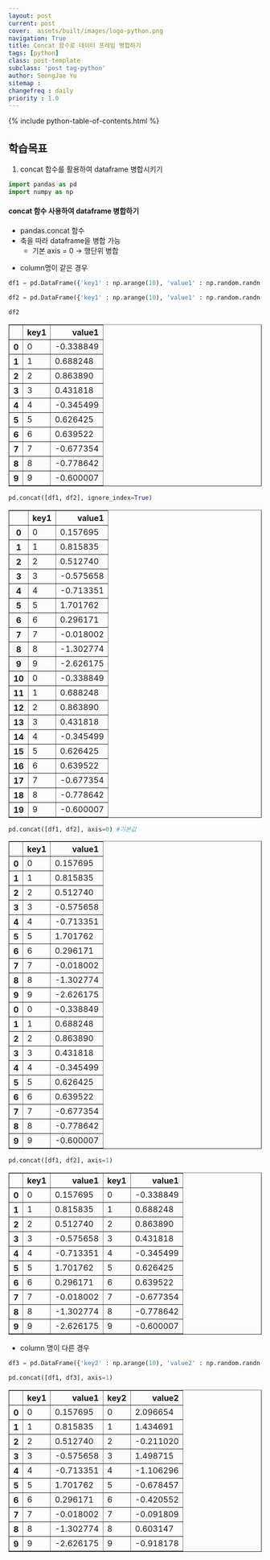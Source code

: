 ```yaml
---
layout: post
current: post
cover:  assets/built/images/logo-python.png
navigation: True
title: Concat 함수로 데이터 프레임 병합하기 
tags: [python]  
class: post-template
subclass: 'post tag-python'
author: SeongJae Yu
sitemap :
changefreq : daily
priority : 1.0
---
```

{% include python-table-of-contents.html %}


## 학습목표
1. concat 함수를 활용하여 dataframe 병합시키기


```python
import pandas as pd
import numpy as np
```

#### concat 함수 사용하여 dataframe 병합하기
- pandas.concat 함수
- 축을 따라 dataframe을 병합 가능
    - 기본 axis = 0 -> 행단위 병합

* column명이 같은 경우


```python
df1 = pd.DataFrame({'key1' : np.arange(10), 'value1' : np.random.randn(10)})
```


```python
df2 = pd.DataFrame({'key1' : np.arange(10), 'value1' : np.random.randn(10)})
```


```python
df2
```




<div>
<style scoped>
    .dataframe tbody tr th:only-of-type {
        vertical-align: middle;
    }

    .dataframe tbody tr th {
        vertical-align: top;
    }

    .dataframe thead th {
        text-align: right;
    }
</style>
<table border="1" class="dataframe">
  <thead>
    <tr style="text-align: right;">
      <th></th>
      <th>key1</th>
      <th>value1</th>
    </tr>
  </thead>
  <tbody>
    <tr>
      <th>0</th>
      <td>0</td>
      <td>-0.338849</td>
    </tr>
    <tr>
      <th>1</th>
      <td>1</td>
      <td>0.688248</td>
    </tr>
    <tr>
      <th>2</th>
      <td>2</td>
      <td>0.863890</td>
    </tr>
    <tr>
      <th>3</th>
      <td>3</td>
      <td>0.431818</td>
    </tr>
    <tr>
      <th>4</th>
      <td>4</td>
      <td>-0.345499</td>
    </tr>
    <tr>
      <th>5</th>
      <td>5</td>
      <td>0.626425</td>
    </tr>
    <tr>
      <th>6</th>
      <td>6</td>
      <td>0.639522</td>
    </tr>
    <tr>
      <th>7</th>
      <td>7</td>
      <td>-0.677354</td>
    </tr>
    <tr>
      <th>8</th>
      <td>8</td>
      <td>-0.778642</td>
    </tr>
    <tr>
      <th>9</th>
      <td>9</td>
      <td>-0.600007</td>
    </tr>
  </tbody>
</table>
</div>




```python
pd.concat([df1, df2], ignore_index=True)
```




<div>
<style scoped>
    .dataframe tbody tr th:only-of-type {
        vertical-align: middle;
    }

    .dataframe tbody tr th {
        vertical-align: top;
    }

    .dataframe thead th {
        text-align: right;
    }
</style>
<table border="1" class="dataframe">
  <thead>
    <tr style="text-align: right;">
      <th></th>
      <th>key1</th>
      <th>value1</th>
    </tr>
  </thead>
  <tbody>
    <tr>
      <th>0</th>
      <td>0</td>
      <td>0.157695</td>
    </tr>
    <tr>
      <th>1</th>
      <td>1</td>
      <td>0.815835</td>
    </tr>
    <tr>
      <th>2</th>
      <td>2</td>
      <td>0.512740</td>
    </tr>
    <tr>
      <th>3</th>
      <td>3</td>
      <td>-0.575658</td>
    </tr>
    <tr>
      <th>4</th>
      <td>4</td>
      <td>-0.713351</td>
    </tr>
    <tr>
      <th>5</th>
      <td>5</td>
      <td>1.701762</td>
    </tr>
    <tr>
      <th>6</th>
      <td>6</td>
      <td>0.296171</td>
    </tr>
    <tr>
      <th>7</th>
      <td>7</td>
      <td>-0.018002</td>
    </tr>
    <tr>
      <th>8</th>
      <td>8</td>
      <td>-1.302774</td>
    </tr>
    <tr>
      <th>9</th>
      <td>9</td>
      <td>-2.626175</td>
    </tr>
    <tr>
      <th>10</th>
      <td>0</td>
      <td>-0.338849</td>
    </tr>
    <tr>
      <th>11</th>
      <td>1</td>
      <td>0.688248</td>
    </tr>
    <tr>
      <th>12</th>
      <td>2</td>
      <td>0.863890</td>
    </tr>
    <tr>
      <th>13</th>
      <td>3</td>
      <td>0.431818</td>
    </tr>
    <tr>
      <th>14</th>
      <td>4</td>
      <td>-0.345499</td>
    </tr>
    <tr>
      <th>15</th>
      <td>5</td>
      <td>0.626425</td>
    </tr>
    <tr>
      <th>16</th>
      <td>6</td>
      <td>0.639522</td>
    </tr>
    <tr>
      <th>17</th>
      <td>7</td>
      <td>-0.677354</td>
    </tr>
    <tr>
      <th>18</th>
      <td>8</td>
      <td>-0.778642</td>
    </tr>
    <tr>
      <th>19</th>
      <td>9</td>
      <td>-0.600007</td>
    </tr>
  </tbody>
</table>
</div>




```python
pd.concat([df1, df2], axis=0) #기본값
```




<div>
<style scoped>
    .dataframe tbody tr th:only-of-type {
        vertical-align: middle;
    }

    .dataframe tbody tr th {
        vertical-align: top;
    }

    .dataframe thead th {
        text-align: right;
    }
</style>
<table border="1" class="dataframe">
  <thead>
    <tr style="text-align: right;">
      <th></th>
      <th>key1</th>
      <th>value1</th>
    </tr>
  </thead>
  <tbody>
    <tr>
      <th>0</th>
      <td>0</td>
      <td>0.157695</td>
    </tr>
    <tr>
      <th>1</th>
      <td>1</td>
      <td>0.815835</td>
    </tr>
    <tr>
      <th>2</th>
      <td>2</td>
      <td>0.512740</td>
    </tr>
    <tr>
      <th>3</th>
      <td>3</td>
      <td>-0.575658</td>
    </tr>
    <tr>
      <th>4</th>
      <td>4</td>
      <td>-0.713351</td>
    </tr>
    <tr>
      <th>5</th>
      <td>5</td>
      <td>1.701762</td>
    </tr>
    <tr>
      <th>6</th>
      <td>6</td>
      <td>0.296171</td>
    </tr>
    <tr>
      <th>7</th>
      <td>7</td>
      <td>-0.018002</td>
    </tr>
    <tr>
      <th>8</th>
      <td>8</td>
      <td>-1.302774</td>
    </tr>
    <tr>
      <th>9</th>
      <td>9</td>
      <td>-2.626175</td>
    </tr>
    <tr>
      <th>0</th>
      <td>0</td>
      <td>-0.338849</td>
    </tr>
    <tr>
      <th>1</th>
      <td>1</td>
      <td>0.688248</td>
    </tr>
    <tr>
      <th>2</th>
      <td>2</td>
      <td>0.863890</td>
    </tr>
    <tr>
      <th>3</th>
      <td>3</td>
      <td>0.431818</td>
    </tr>
    <tr>
      <th>4</th>
      <td>4</td>
      <td>-0.345499</td>
    </tr>
    <tr>
      <th>5</th>
      <td>5</td>
      <td>0.626425</td>
    </tr>
    <tr>
      <th>6</th>
      <td>6</td>
      <td>0.639522</td>
    </tr>
    <tr>
      <th>7</th>
      <td>7</td>
      <td>-0.677354</td>
    </tr>
    <tr>
      <th>8</th>
      <td>8</td>
      <td>-0.778642</td>
    </tr>
    <tr>
      <th>9</th>
      <td>9</td>
      <td>-0.600007</td>
    </tr>
  </tbody>
</table>
</div>




```python
pd.concat([df1, df2], axis=1) 
```




<div>
<style scoped>
    .dataframe tbody tr th:only-of-type {
        vertical-align: middle;
    }

    .dataframe tbody tr th {
        vertical-align: top;
    }

    .dataframe thead th {
        text-align: right;
    }
</style>
<table border="1" class="dataframe">
  <thead>
    <tr style="text-align: right;">
      <th></th>
      <th>key1</th>
      <th>value1</th>
      <th>key1</th>
      <th>value1</th>
    </tr>
  </thead>
  <tbody>
    <tr>
      <th>0</th>
      <td>0</td>
      <td>0.157695</td>
      <td>0</td>
      <td>-0.338849</td>
    </tr>
    <tr>
      <th>1</th>
      <td>1</td>
      <td>0.815835</td>
      <td>1</td>
      <td>0.688248</td>
    </tr>
    <tr>
      <th>2</th>
      <td>2</td>
      <td>0.512740</td>
      <td>2</td>
      <td>0.863890</td>
    </tr>
    <tr>
      <th>3</th>
      <td>3</td>
      <td>-0.575658</td>
      <td>3</td>
      <td>0.431818</td>
    </tr>
    <tr>
      <th>4</th>
      <td>4</td>
      <td>-0.713351</td>
      <td>4</td>
      <td>-0.345499</td>
    </tr>
    <tr>
      <th>5</th>
      <td>5</td>
      <td>1.701762</td>
      <td>5</td>
      <td>0.626425</td>
    </tr>
    <tr>
      <th>6</th>
      <td>6</td>
      <td>0.296171</td>
      <td>6</td>
      <td>0.639522</td>
    </tr>
    <tr>
      <th>7</th>
      <td>7</td>
      <td>-0.018002</td>
      <td>7</td>
      <td>-0.677354</td>
    </tr>
    <tr>
      <th>8</th>
      <td>8</td>
      <td>-1.302774</td>
      <td>8</td>
      <td>-0.778642</td>
    </tr>
    <tr>
      <th>9</th>
      <td>9</td>
      <td>-2.626175</td>
      <td>9</td>
      <td>-0.600007</td>
    </tr>
  </tbody>
</table>
</div>



* column 명이 다른 경우


```python
df3 = pd.DataFrame({'key2' : np.arange(10), 'value2' : np.random.randn(10)})
```


```python
pd.concat([df1, df3], axis=1)
```




<div>
<style scoped>
    .dataframe tbody tr th:only-of-type {
        vertical-align: middle;
    }

    .dataframe tbody tr th {
        vertical-align: top;
    }

    .dataframe thead th {
        text-align: right;
    }
</style>
<table border="1" class="dataframe">
  <thead>
    <tr style="text-align: right;">
      <th></th>
      <th>key1</th>
      <th>value1</th>
      <th>key2</th>
      <th>value2</th>
    </tr>
  </thead>
  <tbody>
    <tr>
      <th>0</th>
      <td>0</td>
      <td>0.157695</td>
      <td>0</td>
      <td>2.096654</td>
    </tr>
    <tr>
      <th>1</th>
      <td>1</td>
      <td>0.815835</td>
      <td>1</td>
      <td>1.434691</td>
    </tr>
    <tr>
      <th>2</th>
      <td>2</td>
      <td>0.512740</td>
      <td>2</td>
      <td>-0.211020</td>
    </tr>
    <tr>
      <th>3</th>
      <td>3</td>
      <td>-0.575658</td>
      <td>3</td>
      <td>1.498715</td>
    </tr>
    <tr>
      <th>4</th>
      <td>4</td>
      <td>-0.713351</td>
      <td>4</td>
      <td>-1.106296</td>
    </tr>
    <tr>
      <th>5</th>
      <td>5</td>
      <td>1.701762</td>
      <td>5</td>
      <td>-0.678457</td>
    </tr>
    <tr>
      <th>6</th>
      <td>6</td>
      <td>0.296171</td>
      <td>6</td>
      <td>-0.420552</td>
    </tr>
    <tr>
      <th>7</th>
      <td>7</td>
      <td>-0.018002</td>
      <td>7</td>
      <td>-0.091809</td>
    </tr>
    <tr>
      <th>8</th>
      <td>8</td>
      <td>-1.302774</td>
      <td>8</td>
      <td>0.603147</td>
    </tr>
    <tr>
      <th>9</th>
      <td>9</td>
      <td>-2.626175</td>
      <td>9</td>
      <td>-0.918178</td>
    </tr>
  </tbody>
</table>
</div>


